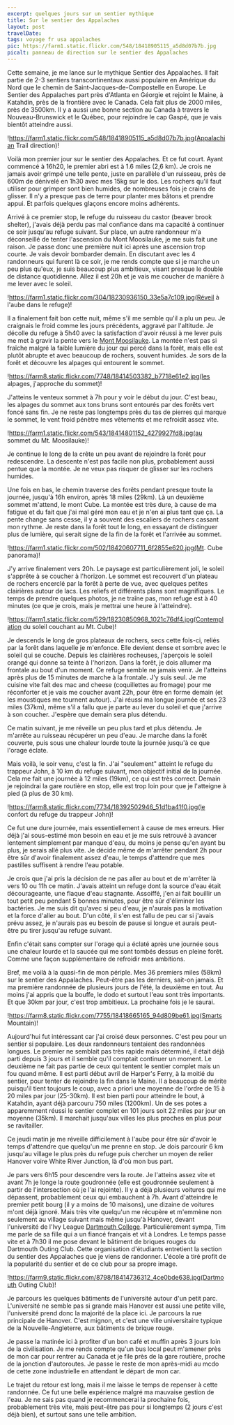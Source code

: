 ```yaml
---
excerpt: quelques jours sur un sentier mythique
title: Sur le sentier des Appalaches
layout: post
travelDate: 
tags: voyage fr usa appalaches
pic: https://farm1.static.flickr.com/548/18418905115_a5d8d07b7b.jpg
picalt: panneau de direction sur le sentier des Appalaches
---
```

Cette semaine, je me lance sur le mythique Sentier des Appalaches. Il fait partie de 2-3 sentiers transcontinentaux aussi populaire en Amérique du Nord que le chemin de Saint-Jacques-de-Compostelle en Europe. Le Sentier des Appalaches part près d'Atlanta en Géorgie et rejoint le Maine, à Katahdin, près de la frontière avec le Canada. Cela fait plus de 2000 miles, près de 3500km. Il y a aussi une bonne section au Canada à travers le Nouveau-Brunswick et le Québec, pour rejoindre le cap Gaspé, que je vais bientôt atteindre aussi.

!https://farm1.static.flickr.com/548/18418905115_a5d8d07b7b.jpg(Appalachian Trail direction)!

Voilà mon premier jour sur le sentier des Appalaches. Et ce fut court. Ayant commencé à 16h20, le premier abri est à 1.6 miles (2,6 km). Je crois ne jamais avoir grimpé une telle pente, juste en parallèle d'un ruisseau, près de 600m de dénivelé en 1h30 avec mes 15kg sur le dos. Les rochers qu'il faut utiliser pour grimper sont bien humides, de nombreuses fois je crains de glisser. Il n'y a presque pas de terre pour planter mes bâtons et prendre appui. Et parfois quelques glaçons encore moins adhérents. 

Arrivé à ce premier stop, le refuge du ruisseau du castor (beaver brook shelter), j'avais déjà perdu pas mal confiance dans ma capacité à continuer ce soir jusqu'au refuge suivant. Sur place, un autre randonneur m'a déconseillé de tenter l'ascension du Mont Moosilauke, je me suis fait une raison. Je passe donc une première nuit ici après une ascension trop courte. Je vais devoir bombarder demain. En discutant avec les 4 randonneurs qui furent là ce soir, je me rends compte que si je marche un peu plus qu'eux, je suis beaucoup plus ambitieux, visant presque le double de distance quotidienne.
Allez il est 20h et je vais me coucher de manière à me lever avec le soleil.

!https://farm1.static.flickr.com/304/18230936150_33e5a7c109.jpg(Réveil à l'aube dans le refuge)!

Il a finalement fait bon cette nuit, même s'il me semble qu'il a plu un peu. Je craignais le froid comme les jours précédents, aggravé par l'altitude. Je décolle du refuge à 5h40 avec la satisfaction d'avoir réussi à me lever puis me met à gravir la pente vers le [Mont Moosilauke]( http://fr.m.wikipedia.org/wiki/Mont_Moosilauke ). La montée n'est pas si fraîche malgré la faible lumière du jour qui percé dans la forêt, mais elle est plutôt abrupte et avec beaucoup de rochers, souvent humides. Je sors de la forêt et découvre les alpages qui entourent le sommet. 

!https://farm8.static.flickr.com/7748/18414503382_b7718e61e2.jpg(les alpages, j'approche du sommet)!

J'atteins le venteux sommet à 7h pour y voir le début du jour. C'est beau, les alpages du sommet aux tons bruns sont entourés par des forêts vert foncé sans fin. Je ne reste pas longtemps près du tas de pierres qui marque le sommet, le vent froid pénètre mes vêtements et me refroidit assez vite.

!https://farm1.static.flickr.com/543/18414801152_4279927fd8.jpg(au sommet du Mt. Moosilauke)!

Je continue le long de la crête un peu avant de rejoindre la forêt pour redescendre. La descente n'est pas facile non plus, probablement aussi pentue que la montée. Je ne veux pas risquer de glisser sur les rochers humides.

Une fois en bas, le chemin traverse des forêts pendant presque toute la journée, jusqu'à 16h environ, après 18 miles (29km). Là un deuxième sommet m'attend, le mont Cube. La montée est très dure, à cause de ma fatigue et du fait que j'ai mal géré mon eau et je n'en ai plus tant que ça. La pente change sans cesse, il y a souvent des escaliers de rochers cassant mon rythme. Je reste dans la forêt tout le long, en essayant de distinguer plus de lumière, qui serait signe de la fin de la forêt et l'arrivée au sommet.

!https://farm1.static.flickr.com/502/18420607711_6f2855e620.jpg(Mt. Cube panorama)!

J'y arrive finalement vers 20h. Le paysage est particulièrement joli, le soleil s'apprête à se coucher à l'horizon. Le sommet est recouvert d'un plateau de rochers encerclé par la forêt à perte de vue, avec quelques petites clairières autour de lacs. Les reliefs et différents plans sont magnifiques. Le temps de prendre quelques photos, je ne traîne pas, mon refuge est à 40 minutes (ce que je crois, mais je mettrai une heure à l'atteindre).

!https://farm1.static.flickr.com/529/18230850968_1021c76df4.jpg(Contemplation du soleil couchant au Mt. Cube)!

Je descends le long de gros plateaux de rochers, secs cette fois-ci, reliés par la forêt dans laquelle je m'enfonce. Elle devient dense et sombre avec le soleil qui se couche. Depuis les clairières rocheuses, j'aperçois le soleil orangé qui donne sa teinte à l'horizon. Dans la forêt, je dois allumer ma frontale au bout d'un moment. Ce refuge semble ne jamais venir. Je l'atteins après plus de 15 minutes de marche à la frontale. J'y suis seul. Je me cuisine vite fait des mac and cheese (coquillettes au fromage) pour me réconforter et je vais me coucher avant 22h, pour être en forme demain (et les moustiques me tournent autour). J'ai réussi ma longue journée et ses 23 miles (37km), même s'il a fallu que je parte au lever du soleil et que j'arrive à son coucher. J'espère que demain sera plus détendu.

Ce matin suivant, je me réveille un peu plus tard et plus détendu. Je m'arrête au ruisseau récupérer un peu d'eau. Je marche dans la forêt couverte, puis sous une chaleur lourde toute la journée jusqu'à ce que l'orage éclate. 

Mais voilà, le soir venu, c'est la fin. J'ai "seulement" atteint le refuge du trappeur John, à 10 km du refuge suivant, mon objectif initial de la journée. Cela me fait une journée à 12 miles (19km), ce qui est très correct. Demain je rejoindrai la gare routière en stop, elle est trop loin pour que je l'atteigne à pied (à plus de 30 km).

!https://farm8.static.flickr.com/7734/18392502946_51d1ba41f0.jpg(le confort du refuge du trappeur John)!

Ce fut une dure journée, mais essentiellement à cause de mes erreurs. Hier déjà j'ai sous-estimé mon besoin en eau et je me suis retrouvé à avancer lentement simplement par manque d'eau, du moins je pense qu'en ayant bu plus, je serais allé plus vite. Je décide même de m'arrêter pendant 2h pour être sûr d'avoir finalement assez d'eau, le temps d'attendre que mes pastilles suffisent à rendre l'eau potable.

Je crois que j'ai pris la décision de ne pas aller au bout et de m'arrêter là vers 10 ou 11h ce matin. J'avais atteint un refuge dont la source d'eau était décourageante, une flaque d'eau stagnante. Assoiffé, j'en ai fait bouillir un tout petit peu pendant 5 bonnes minutes, pour être sûr d'éliminer les bactéries. Je me suis dit qu'avec si peu d'eau, je n'aurais pas la motivation et la force d'aller au bout. D'un côté, il s'en est fallu de peu car si j'avais prévu assez, je n'aurais pas eu besoin de pause si longue et aurais peut-être pu tirer jusqu'au refuge suivant.

Enfin c'était sans compter sur l'orage qui a éclaté après une journée sous une chaleur lourde et la saucée qui me sont tombés dessus en pleine forêt. Comme une façon supplémentaire de refroidir mes ambitions.

Bref, me voilà à la quasi-fin de mon périple. Mes 36 premiers miles (58km) sur le sentier des Appalaches. Peut-être pas les derniers, sait-on jamais. Et ma première randonnée de plusieurs jours de l'été, la deuxième en tout. Au moins j'ai appris que la bouffe, le dodo et surtout l'eau sont très importants. Et que 30km par jour, c'est trop ambitieux. La prochaine fois je le saurai.

!https://farm8.static.flickr.com/7755/18418665165_94d809be61.jpg(Smarts Mountain)!

Aujourd'hui fut intéressant car j'ai croisé deux personnes. C'est peu pour un sentier si populaire. Les deux randonneurs tentaient des randonnées longues. Le premier ne semblait pas très rapide mais déterminé, il était déjà parti depuis 3 jours et il semble qu'il comptait continuer un moment. Le deuxième ne fait pas partie de ceux qui tentent le sentier complet mais un fou quand même. Il est parti début avril de Harper's Ferry,  à la moitié du sentier, pour tenter de rejoindre la fin dans le Maine. Il a beaucoup de mérite puisqu'il tient toujours le coup, avec a priori une moyenne de l'ordre de 15 à 20 miles par jour (25-30km). Il est bien parti pour atteindre le bout, à Katahdin, ayant déjà parcouru 750 miles (1200km). Un de ses potes a apparemment réussi le sentier complet en 101 jours soit 22 miles par jour en moyenne (35km). Il marchait jusqu'aux villes les plus proches en plus pour se ravitailler.

Ce jeudi matin je me réveille difficilement à l'aube pour être sûr d'avoir le temps d'attendre que quelqu'un me prenne en stop. Je dois parcourir 6 km jusqu'au village le plus près du refuge puis chercher un moyen de relier Hanover voire White River Junction, là d'où mon bus part.

Je pars vers 6h15 pour descendre vers la route. Je l'atteins assez vite et avant 7h je longe la route goudronnée (elle est goudronnée seulement à partir de l'intersection où je l'ai rejointe). Il y a déjà plusieurs voitures qui me dépassent, probablement ceux qui embauchent à 7h. Avant d'atteindre le premier petit bourg (il y a moins de 10 maisons), une dizaine de voitures m'ont déjà ignoré. Mais très vite quelqu'un me récupère et m'emmène non seulement au village suivant mais même jusqu'à Hanover, devant l'université de l'Ivy League [Dartmouth College]( http://fr.m.wikipedia.org/wiki/Dartmouth_College ). Particulièrement sympa, Tim me parle de sa fille qui a un fiancé français et vit à Londres. Le temps passe vite et à 7h30 il me pose devant le bâtiment de briques rouges du Dartmouth Outing Club. Cette organisation d'étudiants entretient la section du sentier des Appalaches que je viens de randonner. L'école a tiré profit de la popularité du sentier et de ce club pour sa propre image.

!https://farm9.static.flickr.com/8798/18414736312_4ce0bde638.jpg(Dartmouth Outing Club)!

Je parcours les quelques bâtiments de l'université autour d'un petit parc. L'université ne semble pas si grande mais Hanover est aussi une petite ville, l'université prend donc la majorité de la place ici. Je parcours la rue principale de Hanover. C'est mignon, et c'est une ville universitaire typique de la Nouvelle-Angleterre, aux bâtiments de brique rouge.

Je passe la matinée ici à profiter d'un bon café et muffin après 3 jours loin de la civilisation. Je me rends compte qu'un bus local peut m'amener près de mon car pour rentrer au Canada et je file près de la gare routière, proche de la jonction d'autoroutes. Je passe le reste de mon après-midi au mcdo de cette zone industrielle en attendant le départ de mon car.

Le trajet du retour est long, mais il me laisse le temps de repenser à cette randonnée. Ce fut une belle expérience malgré ma mauvaise gestion de l'eau. Je ne sais pas quand je recommencerai la prochaine fois, probablement très vite, mais peut-être pas pour si longtemps (2 jours c'est déjà bien), et surtout sans une telle ambition.
